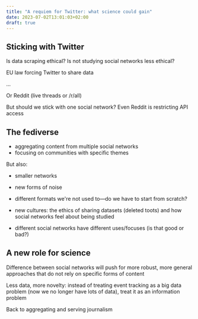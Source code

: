 ```yaml
---
title: "A requiem for Twitter: what science could gain"
date: 2023-07-02T13:01:03+02:00
draft: true
---
```


## Sticking with Twitter

Is data scraping ethical?
Is not studying social networks less ethical?

EU law forcing Twitter to share data

...

Or Reddit (live threads or /r/all)

But should we stick with one social network?
Even Reddit is restricting API access

## The fediverse

- aggregating content from multiple social networks
- focusing on communities with specific themes

But also:

- smaller networks
- new forms of noise
- different formats we're not used to—do we have to start from scratch?
- new cultures: the ethics of sharing datasets (deleted toots) and how social networks feel about being studied

- different social networks have different uses/focuses (is that good or bad?)

## A new role for science

Difference between social networks will push for more robust, more general approaches that do not rely on specific forms of content

Less data, more novelty: instead of treating event tracking as a big data problem (now we no longer have lots of data), treat it as an information problem

Back to aggregating and serving journalism